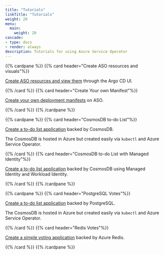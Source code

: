 ```yaml
---
title: "Tutorials"
linkTitle: "Tutorials"
weight: 20
menu:
  main:
    weight: 20
cascade:
- type: docs
- render: always
description: Tutorials for using Azure Service Operator
---
```


{{% cardpane %}}
{{% card header="Create ASO resources and visuals"%}}

[Create ASO resources and view them](https://azure-samples.github.io/aks-labs/docs/platform-engineering/aks-capz-aso/#sample-1-create-a-new-aks-cluster-as-an-argo-cd-application) through the Argo CD UI.

{{% /card %}}
{{% card header="Create Your own Manifest"%}}

[Create your own deployment manifests](https://github.com/Azure-Samples/azure-service-operator-samples/tree/master/azure-votes-redis) on ASO.

{{% /card %}}
{{% /cardpane %}}


{{% cardpane %}}
{{% card header="CosmosDB to-do List"%}}

[Create a to-do list application](https://github.com/Azure-Samples/azure-service-operator-samples/tree/master/cosmos-todo-list) backed by CosmosDB.

The CosmosDB is hosted in Azure but created easily via `kubectl` and Azure Service Operator.

{{% /card %}}
{{% card header="CosmosDB to-do List with Managed Identity"%}}

[Create a to-do list application](https://github.com/Azure-Samples/azure-service-operator-samples/tree/master/cosmos-todo-list-mi) backed by CosmosDB using Managed Identity and Workload Identity.

{{% /card %}}
{{% /cardpane %}}

{{% cardpane %}}
{{% card header="PostgreSQL Votes"%}}

[Create a to-do list application](https://github.com/Azure-Samples/azure-service-operator-samples/tree/master/azure-votes-postgresql) backed by PostgreSQL.

The CosmosDB is hosted in Azure but created easily via `kubectl` and Azure Service Operator.

{{% /card %}}
{{% card header="Redis Votes"%}}

[Create a simple voting application](https://github.com/Azure-Samples/azure-service-operator-samples/tree/master/azure-votes-redis) backed by Azure Redis.

{{% /card %}}
{{% /cardpane %}}

